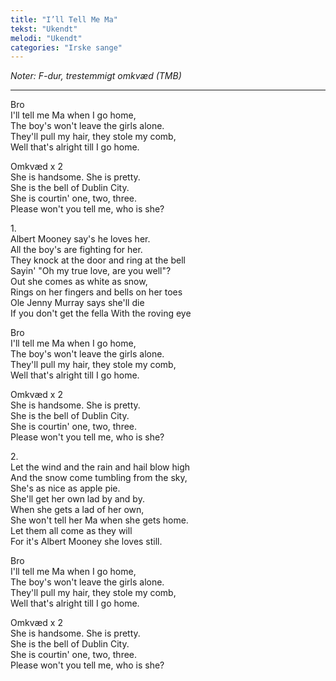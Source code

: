 ```yaml
---
title: "I’ll Tell Me Ma"
tekst: "Ukendt"
melodi: "Ukendt"
categories: "Irske sange"
---
```

*Noter: F-dur, trestemmigt omkvæd (TMB)*

***

Bro\
I'll tell me Ma when I go home,\
The boy's won't leave the girls alone.\
They'll pull my hair, they stole my comb,\
Well that's alright till I go home.

Omkvæd x 2\
She is handsome. She is pretty.\
She is the bell of Dublin City.\
She is courtin' one, two, three.\
Please won't you tell me, who is she?

1\.\
Albert Mooney say's he loves her.\
All the boy's are fighting for her.\
They knock at the door and ring at the bell\
Sayin' "Oh my true love, are you well"?\
Out she comes as white as snow,\
Rings on her fingers and bells on her toes\
Ole Jenny Murray says she'll die\
If you don't get the fella With the roving eye

Bro\
I'll tell me Ma when I go home,\
The boy's won't leave the girls alone.\
They'll pull my hair, they stole my comb,\
Well that's alright till I go home.

Omkvæd x 2\
She is handsome. She is pretty.\
She is the bell of Dublin City.\
She is courtin' one, two, three.\
Please won't you tell me, who is she?

2\.\
Let the wind and the rain and hail blow high\
And the snow come tumbling from the sky,\
She's as nice as apple pie.\
She'll get her own lad by and by.\
When she gets a lad of her own,\
She won't tell her Ma when she gets home.\
Let them all come as they will\
For it's Albert Mooney she loves still.

Bro\
I'll tell me Ma when I go home,\
The boy's won't leave the girls alone.\
They'll pull my hair, they stole my comb,\
Well that's alright till I go home.

Omkvæd x 2\
She is handsome. She is pretty.\
She is the bell of Dublin City.\
She is courtin' one, two, three.\
Please won't you tell me, who is she?